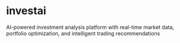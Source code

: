 # investai
AI-powered investment analysis platform with real-time market data, portfolio optimization, and intelligent trading recommendations
